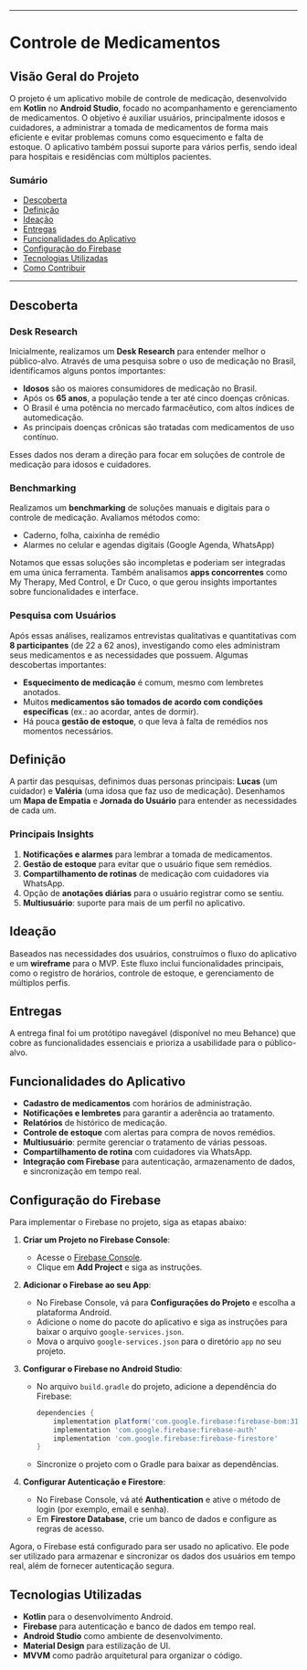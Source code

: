 
---

# Controle de Medicamentos

## Visão Geral do Projeto

O projeto é um aplicativo mobile de controle de medicação, desenvolvido em **Kotlin** no **Android Studio**, focado no acompanhamento e gerenciamento de medicamentos. O objetivo é auxiliar usuários, principalmente idosos e cuidadores, a administrar a tomada de medicamentos de forma mais eficiente e evitar problemas comuns como esquecimento e falta de estoque. O aplicativo também possui suporte para vários perfis, sendo ideal para hospitais e residências com múltiplos pacientes.

### Sumário

- [Descoberta](#descoberta)
- [Definição](#definição)
- [Ideação](#ideação)
- [Entregas](#entregas)
- [Funcionalidades do Aplicativo](#funcionalidades-do-aplicativo)
- [Configuração do Firebase](#configuração-do-firebase)
- [Tecnologias Utilizadas](#tecnologias-utilizadas)
- [Como Contribuir](#como-contribuir)

---

## Descoberta

### Desk Research

Inicialmente, realizamos um **Desk Research** para entender melhor o público-alvo. Através de uma pesquisa sobre o uso de medicação no Brasil, identificamos alguns pontos importantes:

- **Idosos** são os maiores consumidores de medicação no Brasil.
- Após os **65 anos**, a população tende a ter até cinco doenças crônicas.
- O Brasil é uma potência no mercado farmacêutico, com altos índices de automedicação.
- As principais doenças crônicas são tratadas com medicamentos de uso contínuo.

Esses dados nos deram a direção para focar em soluções de controle de medicação para idosos e cuidadores.

### Benchmarking

Realizamos um **benchmarking** de soluções manuais e digitais para o controle de medicação. Avaliamos métodos como:
- Caderno, folha, caixinha de remédio
- Alarmes no celular e agendas digitais (Google Agenda, WhatsApp)

Notamos que essas soluções são incompletas e poderiam ser integradas em uma única ferramenta. Também analisamos **apps concorrentes** como My Therapy, Med Control, e Dr Cuco, o que gerou insights importantes sobre funcionalidades e interface.

### Pesquisa com Usuários

Após essas análises, realizamos entrevistas qualitativas e quantitativas com **8 participantes** (de 22 a 62 anos), investigando como eles administram seus medicamentos e as necessidades que possuem. Algumas descobertas importantes:

- **Esquecimento de medicação** é comum, mesmo com lembretes anotados.
- Muitos **medicamentos são tomados de acordo com condições específicas** (ex.: ao acordar, antes de dormir).
- Há pouca **gestão de estoque**, o que leva à falta de remédios nos momentos necessários.

## Definição

A partir das pesquisas, definimos duas personas principais: **Lucas** (um cuidador) e **Valéria** (uma idosa que faz uso de medicação). Desenhamos um **Mapa de Empatia** e **Jornada do Usuário** para entender as necessidades de cada um.

### Principais Insights

1. **Notificações e alarmes** para lembrar a tomada de medicamentos.
2. **Gestão de estoque** para evitar que o usuário fique sem remédios.
3. **Compartilhamento de rotinas** de medicação com cuidadores via WhatsApp.
4. Opção de **anotações diárias** para o usuário registrar como se sentiu.
5. **Multiusuário**: suporte para mais de um perfil no aplicativo.

## Ideação

Baseados nas necessidades dos usuários, construímos o fluxo do aplicativo e um **wireframe** para o MVP. Este fluxo inclui funcionalidades principais, como o registro de horários, controle de estoque, e gerenciamento de múltiplos perfis.

## Entregas

A entrega final foi um protótipo navegável (disponível no meu Behance) que cobre as funcionalidades essenciais e prioriza a usabilidade para o público-alvo.

## Funcionalidades do Aplicativo

- **Cadastro de medicamentos** com horários de administração.
- **Notificações e lembretes** para garantir a aderência ao tratamento.
- **Relatórios** de histórico de medicação.
- **Controle de estoque** com alertas para compra de novos remédios.
- **Multiusuário**: permite gerenciar o tratamento de várias pessoas.
- **Compartilhamento de rotina** com cuidadores via WhatsApp.
- **Integração com Firebase** para autenticação, armazenamento de dados, e sincronização em tempo real.

## Configuração do Firebase

Para implementar o Firebase no projeto, siga as etapas abaixo:

1. **Criar um Projeto no Firebase Console**:
   - Acesse o [Firebase Console](https://console.firebase.google.com/).
   - Clique em **Add Project** e siga as instruções.

2. **Adicionar o Firebase ao seu App**:
   - No Firebase Console, vá para **Configurações do Projeto** e escolha a plataforma Android.
   - Adicione o nome do pacote do aplicativo e siga as instruções para baixar o arquivo `google-services.json`.
   - Mova o arquivo `google-services.json` para o diretório `app` no seu projeto.

3. **Configurar o Firebase no Android Studio**:
   - No arquivo `build.gradle` do projeto, adicione a dependência do Firebase:
     ```gradle
     dependencies {
         implementation platform('com.google.firebase:firebase-bom:31.0.0')
         implementation 'com.google.firebase:firebase-auth'
         implementation 'com.google.firebase:firebase-firestore'
     }
     ```
   - Sincronize o projeto com o Gradle para baixar as dependências.

4. **Configurar Autenticação e Firestore**:
   - No Firebase Console, vá até **Authentication** e ative o método de login (por exemplo, email e senha).
   - Em **Firestore Database**, crie um banco de dados e configure as regras de acesso.

Agora, o Firebase está configurado para ser usado no aplicativo. Ele pode ser utilizado para armazenar e sincronizar os dados dos usuários em tempo real, além de fornecer autenticação segura.

## Tecnologias Utilizadas

- **Kotlin** para o desenvolvimento Android.
- **Firebase** para autenticação e banco de dados em tempo real.
- **Android Studio** como ambiente de desenvolvimento.
- **Material Design** para estilização de UI.
- **MVVM** como padrão arquitetural para organizar o código.

